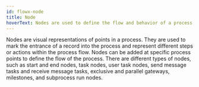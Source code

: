 ```yaml
---
id: flowx-node
title: Node
hoverText: Nodes are used to define the flow and behavior of a process. Different types of nodes can be added to a process definition using the FLOWX Designer. Each node type has a specific purpose and configuration.
---
```


Nodes are visual representations of points in a process. They are used to mark the entrance of a record into the process and represent different steps or actions within the process flow. Nodes can be added at specific process points to define the flow of the process. There are different types of nodes, such as start and end nodes, task nodes, user task nodes, send message tasks and receive message tasks, exclusive and parallel gateways, milestones, and subprocess run nodes. 
